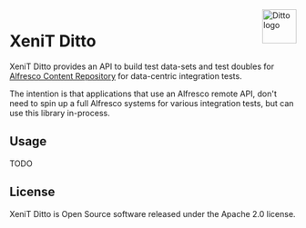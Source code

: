 <img src="https://cdn2.iconfinder.com/data/icons/pokemon-flaticons/64/ditto-pokemon-nintendo-video-game-gaming-gartoon-monster-512.png" alt="Ditto logo" title="Ditto" align="right" height="60" />

# XeniT Ditto

XeniT Ditto provides an API to build test data-sets and test doubles for [Alfresco Content Repository](https://alfresco.com)
for data-centric integration tests.

The intention is that applications that use an Alfresco remote API, don't need to spin up a full Alfresco systems for
various integration tests, but can use this library in-process.

## Usage

TODO

## License

XeniT Ditto is Open Source software released under the Apache 2.0 license.